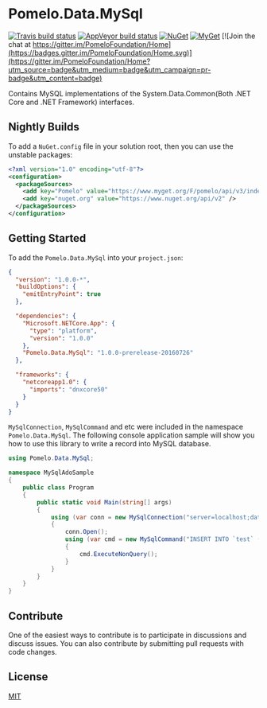 # Pomelo.Data.MySql

[![Travis build status](https://img.shields.io/travis/PomeloFoundation/Pomelo.Data.MySql.svg?label=travis-ci&branch=master&style=flat-square)](https://travis-ci.org/PomeloFoundation/Pomelo.Data.MySql)
[![AppVeyor build status](https://img.shields.io/appveyor/ci/Kagamine/Pomelo-Data-MySql/master.svg?label=appveyor&style=flat-square)](https://ci.appveyor.com/project/Kagamine/pomelo-data-mysql/branch/master) [![NuGet](https://img.shields.io/nuget/v/Pomelo.Data.MySql.svg?style=flat-square&label=nuget)](https://www.nuget.org/packages/Pomelo.Data.MySql/) [![MyGet](https://img.shields.io/myget/pomelo/vpre/Pomelo.Data.MySql.svg?style=flat-square&label=myget)](https://www.myget.org/Package/Details/pomelo?packageType=nuget&packageId=Pomelo.Data.MySql) [![Join the chat at https://gitter.im/PomeloFoundation/Home](https://badges.gitter.im/PomeloFoundation/Home.svg)](https://gitter.im/PomeloFoundation/Home?utm_source=badge&utm_medium=badge&utm_campaign=pr-badge&utm_content=badge)

Contains MySQL implementations of the System.Data.Common(Both .NET Core and .NET Framework) interfaces.

## Nightly Builds

To add a `NuGet.config` file in your solution root, then you can use the unstable packages:

```xml
<?xml version="1.0" encoding="utf-8"?>
<configuration>
  <packageSources>
    <add key="Pomelo" value="https://www.myget.org/F/pomelo/api/v3/index.json" />
    <add key="nuget.org" value="https://www.nuget.org/api/v2" />
  </packageSources>
</configuration>
```

## Getting Started

To add the `Pomelo.Data.MySql` into your `project.json`:

```json
{
  "version": "1.0.0-*",
  "buildOptions": {
    "emitEntryPoint": true
  },

  "dependencies": {
    "Microsoft.NETCore.App": {
      "type": "platform",
      "version": "1.0.0"
    },
    "Pomelo.Data.MySql": "1.0.0-prerelease-20160726"
  },

  "frameworks": {
    "netcoreapp1.0": {
      "imports": "dnxcore50"
    }
  }
}
```

`MySqlConnection`, `MySqlCommand` and etc were included in the namespace `Pomelo.Data.MySql`. The following console application sample will show you how to use this library to write a record into MySQL database.

```C#
using Pomelo.Data.MySql;

namespace MySqlAdoSample
{
    public class Program
    {
        public static void Main(string[] args)
        {
            using (var conn = new MySqlConnection("server=localhost;database=adosample;uid=root;pwd=yourpwd"))
            {
                conn.Open();
                using (var cmd = new MySqlCommand("INSERT INTO `test` (`content`) VALUES ('Hello MySQL')", conn))
                {
                    cmd.ExecuteNonQuery();
                }
            }
        }
    }
}
```

## Contribute

One of the easiest ways to contribute is to participate in discussions and discuss issues. You can also contribute by submitting pull requests with code changes.

## License

[MIT](https://github.com/PomeloFoundation/Pomelo.Data.MySql/blob/master/LICENSE)
